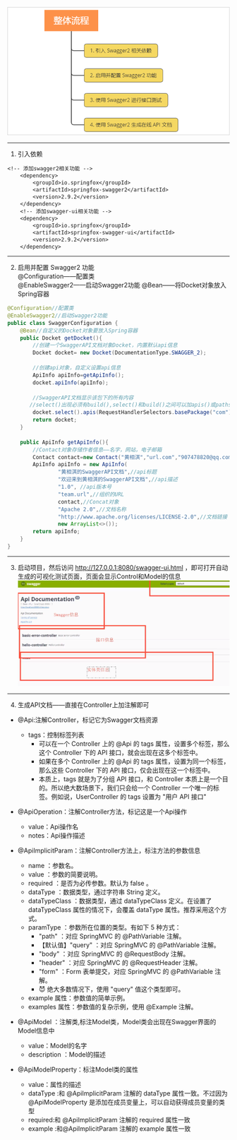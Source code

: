 ![Alt text](picture/img.png) 
***
1. 引入依赖
```
<!-- 添加swagger2相关功能 -->
   	<dependency>
   		<groupId>io.springfox</groupId>
   		<artifactId>springfox-swagger2</artifactId>
   		<version>2.9.2</version>
   	</dependency>
   	<!-- 添加swagger-ui相关功能 -->
   	<dependency>
   		<groupId>io.springfox</groupId>
   		<artifactId>springfox-swagger-ui</artifactId>
   		<version>2.9.2</version>
   	</dependency>
```  
***
2. 启用并配置 Swagger2 功能  
   @Configuration——配置类   
   @EnableSwagger2——启动Swagger2功能
   @Bean——将Docket对象放入Spring容器    
```java
@Configuration//配置类
@EnableSwagger2//启动Swagger2功能
public class SwaggerConfiguration {
    @Bean//自定义的Docket对象要放入Spring容器
    public Docket getDocket(){
        //创建一个SwaggerAPI文档对象Docket，内置默认api信息
        Docket docket= new Docket(DocumentationType.SWAGGER_2);
        
        //创建api对象，自定义设置api信息
        ApiInfo apiInfo=getApiInfo();
        docket.apiInfo(apiInfo);
        
        //SwaggerAPI文档显示该包下的所有内容
       //select()出现必须有build(),select()和build()之间可以加apis()或paths()
        docket.select().apis(RequestHandlerSelectors.basePackage("com")).paths(PathSelectors.any()).build();
        return docket;
    }
    
    public ApiInfo getApiInfo(){
        //Contact对象存储作者信息——名字，网站，电子邮箱
        Contact contact=new Contact("黄相淇","url.com","907478820@qq.com");
        ApiInfo apiInfo = new ApiInfo(
                "黄相淇的SwaggerAPI文档",//api标题
                "欢迎来到黄相淇的SwaggerAPI文档",//api描述
                "1.0", //api版本号
                "team.url",//组织的URL
                contact,//Concat对象
                "Apache 2.0",//文档名称
                "http://www.apache.org/licenses/LICENSE-2.0",//文档链接
                new ArrayList<>());
        return apiInfo;
    }
}
``` 
***
3. 启动项目，然后访问 http://127.0.0.1:8080/swagger-ui.html ，即可打开自动生成的可视化测试页面，页面会显示Control和Model的信息   
   ![Alt text](picture/img_5.png)

***

4. 生成API文档——直接在Controller上加注解即可
* @Api:注解Controller，标记它为Swagger文档资源
   * tags：控制标签列表
      * 可以在一个 Controller 上的 @Api 的 tags 属性，设置多个标签，那么这个 Controller 下的 API 接口，就会出现在这多个标签中。
      * 如果在多个 Controller 上的 @Api 的 tags 属性，设置为同一个标签，那么这些 Controller 下的 API 接口，仅会出现在这一个标签中。
      * 本质上，tags 就是为了分组 API 接口，和 Controller 本质上是一个目的。所以绝大数场景下，我们只会给一个 Controller 一个唯一的标签。例如说，UserController 的 tags 设置为 "用户 API 接口"
* @ApiOperation：注解Controller方法，标记这是一个Api操作  
  * value：Api操作名
  * notes：Api操作描述
* @ApiImplicitParam：注解Controller方法上，标注方法的参数信息   
  * name ：参数名。
  * value ：参数的简要说明。
  * required ：是否为必传参数。默认为 false 。
  * dataType ：数据类型，通过字符串 String 定义。
  * dataTypeClass ：数据类型，通过 dataTypeClass 定义。在设置了 dataTypeClass 属性的情况下，会覆盖 dataType 属性。推荐采用这个方式。
  * paramType ：参数所在位置的类型。有如下 5 种方式：
     * "path" ：对应 SpringMVC 的 @PathVariable 注解。
     * 【默认值】"query" ：对应 SpringMVC 的 @PathVariable 注解。
     * "body" ：对应 SpringMVC 的 @RequestBody 注解。
     * "header" ：对应 SpringMVC 的 @RequestHeader 注解。
     * "form" ：Form 表单提交，对应 SpringMVC 的 @PathVariable 注解。
     * 😈 绝大多数情况下，使用 "query" 值这个类型即可。
  * example 属性：参数值的简单示例。
  * examples 属性：参数值的复杂示例，使用 @Example 注解。  
    
* @ApiModel ：注解类,标注Model类，Model类会出现在Swagger界面的Model信息中
  * value：Model的名字
  * description ：Model的描述     
    
* @ApiModelProperty：标注Model类的属性   
  * value：属性的描述 
  * dataType :和 @ApiImplicitParam 注解的 dataType 属性一致。不过因为 @ApiModelProperty 是添加在成员变量上，可以自动获得成员变量的类型
  * required:和 @ApiImplicitParam 注解的 required 属性一致
  * example :和@ApiImplicitParam 注解的 example 属性一致  

